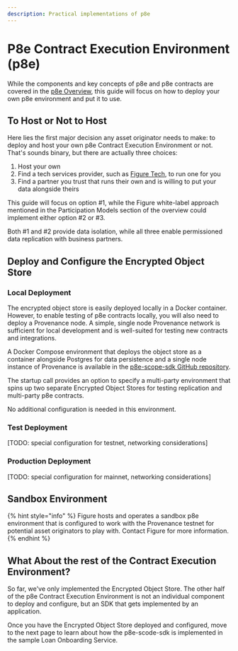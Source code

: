 ```yaml
---
description: Practical implementations of p8e
---
```


# P8e Contract Execution Environment (p8e)

While the components and key concepts of p8e and p8e contracts are covered in the [p8e Overview](https://docs.provenance.io/p8e/overview), this guide will focus on how to deploy your own p8e environment and put it to use.

## To Host or Not to Host

Here lies the first major decision any asset originator needs to make: to deploy and host your own p8e Contract Execution Environment or not. That's sounds binary, but there are actually three choices:

1. Host your own
2. Find a tech services provider, such as [Figure Tech](https://www.figure.tech), to run one for you
3. Find a partner you trust that runs their own and is willing to put your data alongside theirs

This guide will focus on option #1, while the Figure white-label approach mentioned in the Participation Models section of the overview could implement either option #2 or #3.

Both #1 and #2 provide data isolation, while all three enable permissioned data replication with business partners.

## Deploy and Configure the Encrypted Object Store

### Local Deployment

The encrypted object store is easily deployed locally in a Docker container. However, to enable testing of p8e contracts locally, you will also need to deploy a Provenance node. A simple, single node Provenance network is sufficient for local development and is well-suited for testing new contracts and integrations.

A Docker Compose environment that deploys the object store as a container alongside Postgres for data persistence and a single node instance of Provenance is available in the [p8e-scope-sdk GitHub repository](https://github.com/provenance-io/p8e-scope-sdk/tree/main/dev-tools/compose).

The startup call provides an option to specify a multi-party environment that spins up two separate Encrypted Object Stores for testing replication and multi-party p8e contracts.

No additional configuration is needed in this environment.

### Test Deployment

\[TODO: special configuration for testnet, networking considerations]

### Production Deployment

\[TODO: special configuration for mainnet, networking considerations]

## Sandbox Environment

{% hint style="info" %}
Figure hosts and operates a sandbox p8e environment that is configured to work with the Provenance testnet for potential asset originators to play with. Contact Figure for more information.
{% endhint %}

## What About the rest of the Contract Execution Environment?

So far, we've only implemented the Encrypted Object Store. The other half of the p8e Contract Execution Environment is not an individual component to deploy and configure, but an SDK that gets implemented by an application.

Once you have the Encrypted Object Store deployed and configured, move to the next page to learn about how the p8e-scode-sdk is implemented in the sample Loan Onboarding Service.
